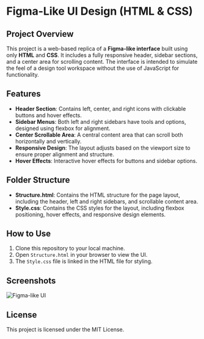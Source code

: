 # Figma-Like UI Design (HTML & CSS)

## Project Overview

This project is a web-based replica of a **Figma-like interface** built using only **HTML** and **CSS**. It includes a fully responsive header, sidebar sections, and a center area for scrolling content. The interface is intended to simulate the feel of a design tool workspace without the use of JavaScript for functionality.

## Features

- **Header Section**: Contains left, center, and right icons with clickable buttons and hover effects.
- **Sidebar Menus**: Both left and right sidebars have tools and options, designed using flexbox for alignment.
- **Center Scrollable Area**: A central content area that can scroll both horizontally and vertically.
- **Responsive Design**: The layout adjusts based on the viewport size to ensure proper alignment and structure.
- **Hover Effects**: Interactive hover effects for buttons and sidebar options.

## Folder Structure

- **Structure.html**: Contains the HTML structure for the page layout, including the header, left and right sidebars, and scrollable content area.
- **Style.css**: Contains the CSS styles for the layout, including flexbox positioning, hover effects, and responsive design elements.

## How to Use

1. Clone this repository to your local machine.
2. Open `Structure.html` in your browser to view the UI.
3. The `Style.css` file is linked in the HTML file for styling.

## Screenshots

![Figma-like UI](./path_to_screenshot.png)

## License

This project is licensed under the MIT License.
